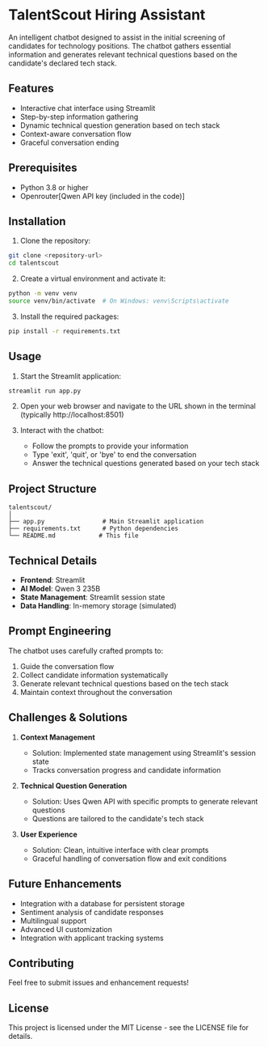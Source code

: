 # TalentScout Hiring Assistant

An intelligent chatbot designed to assist in the initial screening of candidates for technology positions. The chatbot gathers essential information and generates relevant technical questions based on the candidate's declared tech stack.

## Features

- Interactive chat interface using Streamlit
- Step-by-step information gathering
- Dynamic technical question generation based on tech stack
- Context-aware conversation flow
- Graceful conversation ending

## Prerequisites

- Python 3.8 or higher
- Openrouter[Qwen API key (included in the code)]

## Installation

1. Clone the repository:
```bash
git clone <repository-url>
cd talentscout
```

2. Create a virtual environment and activate it:
```bash
python -m venv venv
source venv/bin/activate  # On Windows: venv\Scripts\activate
```

3. Install the required packages:
```bash
pip install -r requirements.txt
```

## Usage

1. Start the Streamlit application:
```bash
streamlit run app.py
```

2. Open your web browser and navigate to the URL shown in the terminal (typically http://localhost:8501)

3. Interact with the chatbot:
   - Follow the prompts to provide your information
   - Type 'exit', 'quit', or 'bye' to end the conversation
   - Answer the technical questions generated based on your tech stack

## Project Structure

```
talentscout/
│
├── app.py                # Main Streamlit application
├── requirements.txt      # Python dependencies
└── README.md            # This file
```

## Technical Details

- **Frontend**: Streamlit
- **AI Model**: Qwen 3 235B
- **State Management**: Streamlit session state
- **Data Handling**: In-memory storage (simulated)

## Prompt Engineering

The chatbot uses carefully crafted prompts to:
1. Guide the conversation flow
2. Collect candidate information systematically
3. Generate relevant technical questions based on the tech stack
4. Maintain context throughout the conversation

## Challenges & Solutions

1. **Context Management**
   - Solution: Implemented state management using Streamlit's session state
   - Tracks conversation progress and candidate information

2. **Technical Question Generation**
   - Solution: Uses Qwen API with specific prompts to generate relevant questions
   - Questions are tailored to the candidate's tech stack

3. **User Experience**
   - Solution: Clean, intuitive interface with clear prompts
   - Graceful handling of conversation flow and exit conditions

## Future Enhancements

- Integration with a database for persistent storage
- Sentiment analysis of candidate responses
- Multilingual support
- Advanced UI customization
- Integration with applicant tracking systems

## Contributing

Feel free to submit issues and enhancement requests!

## License

This project is licensed under the MIT License - see the LICENSE file for details. 
